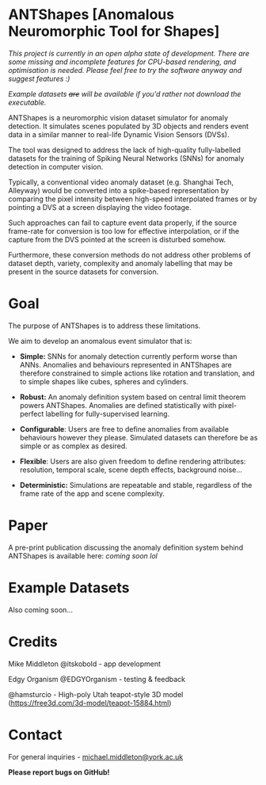 # ANTShapes [Anomalous Neuromorphic Tool for Shapes]

_This project is currently in an open alpha state of development.  There are some missing and incomplete features for CPU-based rendering, and optimisation is needed.  Please feel free to try the software anyway and suggest features :)_

_Example datasets ~~are~~ will be available if you'd rather not download the executable._

ANTShapes is a neuromorphic vision dataset simulator for anomaly detection.  It simulates scenes populated by 3D objects and renders event data in a similar manner to real-life Dynamic Vision Sensors (DVSs).

The tool was designed to address the lack of high-quality fully-labelled datasets for the training of Spiking Neural Networks (SNNs) for anomaly detection in computer vision.

Typically, a conventional video anomaly dataset (e.g. Shanghai Tech, Alleyway) would be converted into a spike-based representation by comparing the pixel intensity between high-speed interpolated frames or by pointing a DVS at a screen displaying the video footage.

Such approaches can fail to capture event data properly, if the source frame-rate for conversion is too low for effective interpolation, or if the capture from the DVS pointed at the screen is disturbed somehow.

Furthermore, these conversion methods do not address other problems of dataset depth, variety, complexity and anomaly labelling that may be present in the source datasets for conversion.

# Goal

The purpose of ANTShapes is to address these limitations.

We aim to develop an anomalous event simulator that is:

- **Simple:**  SNNs for anomaly detection currently perform worse than ANNs.  Anomalies and behaviours represented in ANTShapes are therefore constrained to simple actions like rotation and translation, and to simple shapes like cubes, spheres and cylinders.

- **Robust:**  An anomaly definition system based on central limit theorem powers ANTShapes.  Anomalies are defined statistically with pixel-perfect labelling for fully-supervised learning.

- **Configurable**:  Users are free to define anomalies from available behaviours however they please.  Simulated datasets can therefore be as simple or as complex as desired.

- **Flexible**:  Users are also given freedom to define rendering attributes: resolution, temporal scale, scene depth effects, background noise...

- **Deterministic:**  Simulations are repeatable and stable, regardless of the frame rate of the app and scene complexity.

# Paper

A pre-print publication discussing the anomaly definition system behind ANTShapes is available here: _coming soon lol_

# Example Datasets

Also coming soon...

# Credits

Mike Middleton @itskobold - app development

Edgy Organism @EDGYOrganism - testing & feedback

@hamsturcio - High-poly Utah teapot-style 3D model (https://free3d.com/3d-model/teapot-15884.html)

# Contact

For general inquiries - michael.middleton@york.ac.uk

**Please report bugs on GitHub!**
